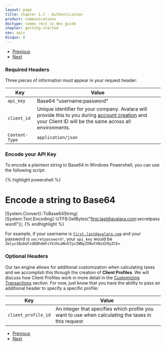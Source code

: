 ```yaml
---
layout: page
title: Chapter 1.2 - Authentication
product: communications
doctype: comms_rest_v2_dev_guide
chapter: getting-started
nav: apis
disqus: 0
---
```


<ul class="pager">
  <li class="previous"><a href="/communications/dev-guide_rest_v2/getting-started/account-creation/"><i class="glyphicon glyphicon-chevron-left"></i>Previous</a></li>
  <li class="next"><a href="/communications/dev-guide_rest_v2/getting-started/environments-endpoints/">Next<i class="glyphicon glyphicon-chevron-right"></i></a></li>
</ul>

<h3>Required Headers</h3>

Three pieces of information must appear in your request header:

<div class="mobile-table">
  <table class="styled-table">
    <thead>
      <tr>
        <th>Key</th>
        <th>Value</th>
      </tr>
    </thead>
    <tbody>
      <tr>
        <td><code>api_key</code></td>
        <td>Base64 "username:password"</td>
      </tr>
      <tr>
        <td><code>client_id</code></td>
        <td>Unique identifier for your company. Avalara will provide this to you during <a class="dev-guide-link" href="/communications/dev-guide_rest_v2/getting-started/account-creation/">account creation</a> and your Client ID will be the same across all environments.</td>
      </tr>
      <tr>
      <td><code>Content-Type</code></td>
      <td><code>application/json</code></td>
      </tr>
    </tbody>
  </table>
<div>

<h3>Encode your API Key</h3>

To encode a plaintext string to Base64 in Windows Powershell, you can use the following script:

{% highlight powershell %}
# Encode a string to Base64
[System.Convert]::ToBase64String(
  [System.Text.Encoding]::UTF8.GetBytes("first.last@avalara.com:secretpassword!"));
{% endhighlight %}

For example, if your username is <code>first.last@avalara.com</code> and your password is <code>secretpassword!</code>, your <code>api_key</code> would be <code>Zmlyc3QubGFzdEBhdmFsYXJhLmNvbTpzZWNyZXRwYXNzd29yZCE=</code>

<h3>Optional Headers</h3>

Our tax engine allows for additional customization when calculating taxes and we accomplish this through the creation of <b>Client Profiles</b>. We will discuss how Client Profiles work in more detail in the <a class="dev-guide-link" href="/communications/dev-guide_rest_v2/customizing-transactions/">Customizing Transactions</a> section. For now, just know that you have the ability to pass an additional header to specify a specific profile:

<div class="mobile-table">
  <table class="styled-table">
    <thead>
      <tr>
        <th>Key</th>
        <th>Value</th>
      </tr>
    </thead>
    <tbody>
      <tr>
        <td><code>client_profile_id</code></td>
        <td>An integer that specifies which profile you want to use when calculating the taxes in this request</td>
      </tr>
    </tbody>
  </table>
<div>

<ul class="pager">
  <li class="previous"><a href="/communications/dev-guide_rest_v2/getting-started/account-creation/"><i class="glyphicon glyphicon-chevron-left"></i>Previous</a></li>
  <li class="next"><a href="/communications/dev-guide_rest_v2/getting-started/environments-endpoints/">Next<i class="glyphicon glyphicon-chevron-right"></i></a></li>
</ul>